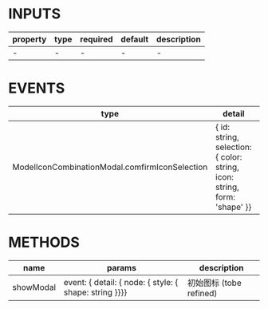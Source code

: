 [//]: # "business-bricks/cmdb-object/model-icon-combination-modal.ts"

# INPUTS

| property | type | required | default | description |
| -------- | ---- | -------- | ------- | ----------- |
| -        | -    | -        | -       | -           |

# EVENTS

| type                                           | detail                                                                   | description          |
| ---------------------------------------------- | ------------------------------------------------------------------------ | -------------------- |
| ModelIconCombinationModal.comfirmIconSelection | { id: string, selection: { color: string, icon: string, form: 'shape' }} | 选择确定后抛出的事件 |

# METHODS

| name      | params                                                 | description             |
| --------- | ------------------------------------------------------ | ----------------------- |
| showModal | event: { detail: { node: { style: { shape: string }}}} | 初始图标 (tobe refined) |
